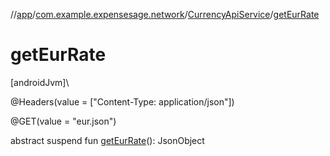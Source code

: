 //[app](../../../index.md)/[com.example.expensesage.network](../index.md)/[CurrencyApiService](index.md)/[getEurRate](get-eur-rate.md)

# getEurRate

[androidJvm]\

@Headers(value = [&quot;Content-Type: application/json&quot;])

@GET(value = &quot;eur.json&quot;)

abstract suspend fun [getEurRate](get-eur-rate.md)(): JsonObject
